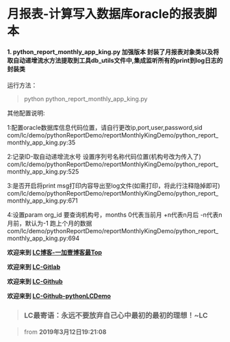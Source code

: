 # 月报表-计算写入数据库oracle的报表脚本
#### 1. python_report_monthly_app_king.py 加强版本 封装了月报表对象类以及将取自动递增流水方法提取到工具db_utils文件中,集成监听所有的print到log日志的封装类

运行方法：
> python python_report_monthly_app_king.py

其他配置说明:

1:配置oracle数据库信息代码位置，请自行更改ip,port,user,password,sid
com/lc/demo/pythonReportDemo/reportMonthlyKingDemo/python_report_monthly_app_king.py:35

2:记录ID-取自动递增流水号 设置序列号名称代码位置(机构号改为传入了)
com/lc/demo/pythonReportDemo/reportMonthlyKingDemo/python_report_monthly_app_king.py:525

3:是否开启将print msg打印内容导出至log文件(如需打印，将此行注释隐掉即可)
com/lc/demo/pythonReportDemo/reportMonthlyKingDemo/python_report_monthly_app_king.py:671

4:设置param org_id 要查询机构号，months 0代表当前月 +n代表n月后 -n代表n月前，默认为-1 跑上个月的数据
com/lc/demo/pythonReportDemo/reportMonthlyKingDemo/python_report_monthly_app_king.py:694

**欢迎来到 [LC博客-一加壹博客最Top](http://www.oneplusone.vip)**

**欢迎来到 [LC-Gitlab](https://gitlab.com/ahviplc)**

**欢迎来到 [LC-Github](https://github.com/ahviplc)**

**欢迎来到 [LC-Github-pythonLCDemo](https://github.com/ahviplc/pythonLCDemo)**

> ### LC最寄语：永远不要放弃自己心中最初的最初的理想！~LC

> from **2019年3月12日19:21:08**